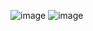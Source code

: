 ![image](https://github.com/user-attachments/assets/1c6fcc8e-854d-4e54-87b1-47affcf9b49e)
![image](https://github.com/user-attachments/assets/0ff8762a-5046-46c1-be18-41e696436a16)
